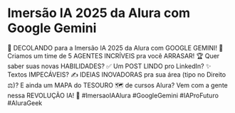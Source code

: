 # Imersão IA 2025 da Alura com Google Gemini
🚀 DECOLANDO para a Imersão IA 2025 da Alura com GOOGLE GEMINI! 🤯 Criamos um time de 5 AGENTES INCRÍVEIS pra você ARRASAR! 🏆 Quer saber suas novas HABILIDADES? ✅ Um POST LINDO pro LinkedIn? ✨ Textos IMPECÁVEIS? ✍️ IDEIAS INOVADORAS pra sua área (tipo no Direito ⚖️)? E ainda um MAPA do TESOURO 🗺️ de cursos Alura? Vem com a gente nessa REVOLUÇÃO IA! 🤖 #ImersaoIAAlura #GoogleGemini #IAProFuturo #AluraGeek

